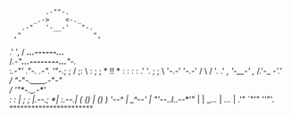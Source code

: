              .-""-.
          _.->    <-._
       .-"   '-__-'   "-.
     ,"                  ",
   .'                      ',
  /    ___...------...___    \
 /_.-*"__...--------...__"*-._\
:_.-*"'  .*"*-.  .-*"*.  '"*-._;
;       /      ;:      \       :
;      ;    *  !!  *    :      :
:      :     .'  '.     ;      ;
 \      '-.-'      '-.-'      /
  \                          /
   '.                      .'
     *,      '-__-'      ,*
     /.'-_            _-'.'\
    /  "-_"*-.____.-*"_-"   \
   /      '"*-.___.-*'       \
  :    :        |        ;    ;
  |.--.;       *|        :.--.|
  (   ()        |        ()   )
   '--^_       *|        _^--'
      | "'*--.._I_..--*'" |
      | __..._  | _..._   |
     .'"      `"'"     ''"'.
     """""""""""""""""""""""
